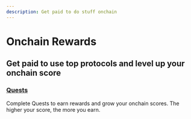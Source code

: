 ```yaml
---
description: Get paid to do stuff onchain
---
```


# Onchain Rewards

## Get paid to use top protocols and level up your onchain score

### [Quests](quests.md)

Complete Quests to earn rewards and grow your onchain scores. The higher your score, the more you earn.

